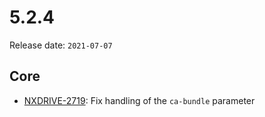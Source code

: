 # 5.2.4

Release date: `2021-07-07`

## Core

- [NXDRIVE-2719](https://hyland.atlassian.net/browse/NXDRIVE-2719): Fix handling of the `ca-bundle` parameter
